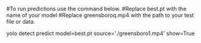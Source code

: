 #To run predictions use the command below.
#Replace best.pt with the name of your model
#Replace greensboroq.mp4 with the path to your test file or data.

yolo detect predict model=best.pt source='./greensboro1.mp4' show=True
